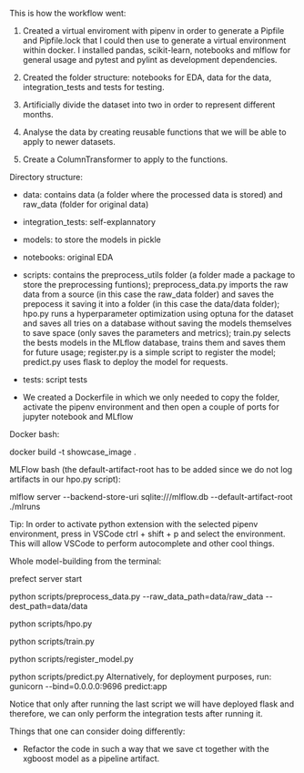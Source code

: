 This is how the workflow went:

1. Created a virtual enviroment with pipenv in order to generate a Pipfile and Pipfile.lock that I could then use to generate a virtual environment within docker. I installed pandas, scikit-learn, notebooks and mlflow for general usage and pytest and pylint as development dependencies.

2. Created the folder structure: notebooks for EDA, data for the data, integration_tests and tests for testing.

3. Artificially divide the dataset into two in order to represent different months.

4. Analyse the data by creating reusable functions that we will be able to apply to newer datasets.

5. Create a ColumnTransformer to apply to the functions.

Directory structure:
- data: contains data (a folder where the processed data is stored) and raw_data (folder for original data)
- integration_tests: self-explannatory
- models: to store the models in pickle
- notebooks: original EDA
- scripts: contains the preprocess_utils folder (a folder made a package to store the preprocessing funtions); preprocess_data.py imports the raw data from a source (in this case the raw_data folder) and saves the prepocess it saving it into a folder (in this case the data/data folder); hpo.py runs a hyperparameter optimization using optuna for the dataset and saves all tries on a database without saving the models themselves to save space (only saves the parameters and metrics); train.py selects the bests models in the MLflow database, trains them and saves them for future usage; register.py is a simple script to register the model; predict.py uses flask to deploy the model for requests.
- tests: script tests 

- We created a Dockerfile in which we only needed to copy the folder, activate the pipenv environment and then open a couple of ports for jupyter notebook and MLflow

Docker bash:

docker build -t showcase_image .

MLFlow bash (the default-artifact-root has to be added since we do not log artifacts in our hpo.py script):

mlflow server --backend-store-uri sqlite:///mlflow.db --default-artifact-root ./mlruns

Tip: In order to activate python extension with the selected pipenv environment, press in VSCode ctrl + shift + p and select the environment. This will allow VSCode to perform autocomplete and other cool things.

Whole model-building from the terminal:

prefect server start

python scripts/preprocess_data.py --raw_data_path=data/raw_data --dest_path=data/data

python scripts/hpo.py

python scripts/train.py

python scripts/register_model.py

python scripts/predict.py
Alternatively, for deployment purposes, run: gunicorn --bind=0.0.0.0:9696 predict:app

Notice that only after running the last script we will have deployed flask and therefore, we can only perform the integration tests after running it.

Things that one can consider doing differently:
- Refactor the code in such a way that we save ct together with the xgboost model as a pipeline artifact.